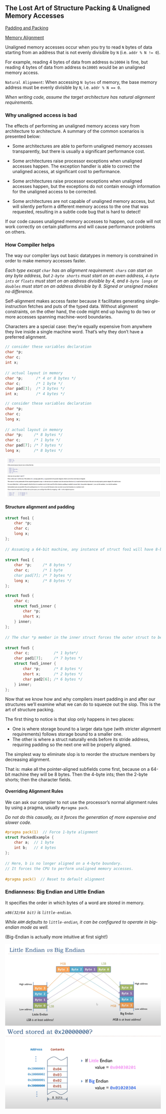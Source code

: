 ## The Lost Art of Structure Packing & Unaligned Memory Accesses

[Padding and Packing](http://www.catb.org/esr/structure-packing/)

[Memory Alignment](https://docs.kernel.org/core-api/unaligned-memory-access.html)

Unaligned memory accesses occur when you try to read `N` bytes of data starting 
from an address that is not evenly divisible by `N` (i.e. `addr % N != 0`). 

For example, reading 4 bytes of data from address `0x10004` is fine, but reading 
4 bytes of data from address `0x10005` would be an unaligned memory access.

`Natural Alignment`: When accessing `N bytes` of memory, the base memory address 
must be evenly divisible by `N`, i.e. `addr % N == 0`.

*When writing code, assume the target architecture has natural alignment requirements.*

### Why unaligned access is bad

The effects of performing an unaligned memory access vary from architecture 
to architecture. A summary of the common scenarios is presented below:

- Some architectures are able to perform unaligned memory accesses transparently, 
but there is usually a significant performance cost.

- Some architectures raise processor exceptions when unaligned accesses happen. 
The exception handler is able to correct the unaligned access, at significant 
cost to performance.

- Some architectures raise processor exceptions when unaligned accesses happen, 
but the exceptions do not contain enough information for the unaligned access to 
be corrected.

- Some architectures are not capable of unaligned memory access, but will 
silently perform a different memory access to the one that was requested, 
resulting in a subtle code bug that is hard to detect!

If our code causes unaligned memory accesses to happen, out code will not work 
correctly on certain platforms and will cause performance problems on others.

### How Compiler helps

The way our compiler lays out basic datatypes in memory is constrained in order 
to make memory accesses faster.

*Each type except `char` has an alignment requirement: `chars` can start on any 
byte address, but `2-byte shorts` must start on an even address, `4-byte ints` 
or `floats` must start on an address divisible by 4, and `8-byte longs` or 
`doubles` must start on an address divisible by 8. 
Signed or unsigned makes no difference.*

Self-alignment makes access faster because it facilitates generating 
single-instruction fetches and puts of the typed data. Without alignment 
constraints, on the other hand, the code might end up having to do two or more 
accesses spanning machine-word boundaries. 

Characters are a special case: they’re equally expensive from anywhere they 
live inside a single machine word. That’s why they don’t have a preferred alignment.

```cpp
// consider these variables declaration
char *p;
char c;
int x;

// actual layout in memory
char *p;      /* 4 or 8 bytes */
char c;       /* 1 byte */
char pad[3];  /* 3 bytes */
int x;        /* 4 bytes */
```

```cpp
// consider these variables declaration
char *p;
char c;
long x;

// actual layout in memory
char *p;     /* 8 bytes */
char c;      /* 1 byte */
char pad[7]; /* 7 bytes */
long x;      /* 8 bytes */
```

![](../assets/pad.png)

#### Structure alignment and padding

```cpp
struct foo1 {
    char *p;
    char c;
    long x;
};

// Assuming a 64-bit machine, any instance of struct foo1 will have 8-byte alignment.

struct foo1 {
    char *p;     /* 8 bytes */
    char c;      /* 1 byte
    char pad[7]; /* 7 bytes */
    long x;      /* 8 bytes */
};

```

```cpp
struct foo5 {
    char c;
    struct foo5_inner {
        char *p;
        short x;
    } inner;
};

// The char *p member in the inner struct forces the outer struct to be pointer-aligned as well as the inner. 

struct foo5 {
    char c;           /* 1 byte*/
    char pad1[7];     /* 7 bytes */
    struct foo5_inner {
        char *p;      /* 8 bytes */
        short x;      /* 2 bytes */
        char pad2[6]; /* 6 bytes */
    } inner;
};
```

Now that we know how and why compilers insert padding in and after our structures 
we’ll examine what we can do to squeeze out the slop. 
This is the art of structure packing.

The first thing to notice is that slop only happens in two places:
- One is where storage bound to a larger data type (with stricter alignment 
requirements) follows storage bound to a smaller one. 
- The other is where a struct naturally ends before its stride address, requiring 
padding so the next one will be properly aligned.

The simplest way to eliminate slop is to reorder the structure members by 
decreasing alignment. 

That is: make all the pointer-aligned subfields come first, because on a 64-bit 
machine they will be 8 bytes. Then the 4-byte ints; then the 2-byte shorts; 
then the character fields.

#### Overriding Alignment Rules

We can ask our compiler to not use the processor’s normal alignment rules by 
using a pragma, usually `#pragma pack`.

*Do not do this casually, as it forces the generation of more expensive and slower code.*

```cpp
#pragma pack(1)  // Force 1-byte alignment
struct PackedExample {
    char a;  // 1 byte
    int b;   // 4 bytes
};

// Here, b is no longer aligned on a 4-byte boundary. 
// It forces the CPU to perform unaligned memory accesses.

#pragma pack()  // Reset to default alignment
```

### Endianness: Big Endian and Little Endian
It specifies the order in which bytes of a word are stored in memory.

*`x86(32/64 bit)` is `little-endian`.*

*While `ARM` defaults to `little-endian`, it can be configured to operate in 
big-endian mode as well.*

(Big-Endian is actually more intuitive at first sight!)

![](../assets/endian_1.png)
![](../assets/endian_2.png)
